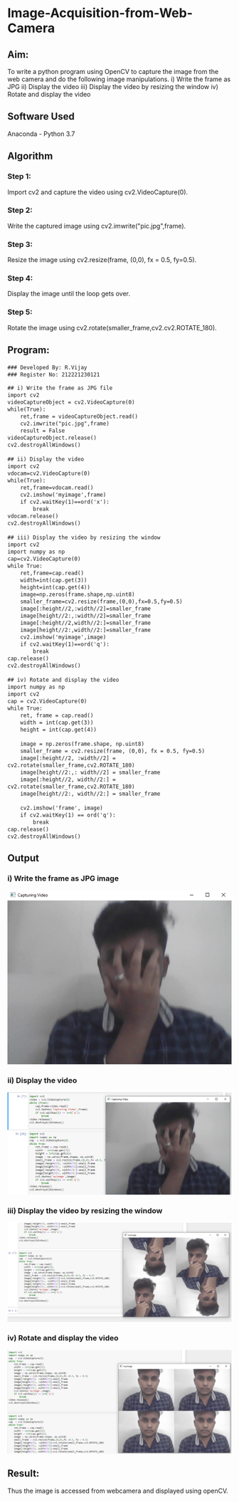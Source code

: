 # Image-Acquisition-from-Web-Camera
## Aim:
 
To write a python program using OpenCV to capture the image from the web camera and do the following image manipulations.
i) Write the frame as JPG 
ii) Display the video 
iii) Display the video by resizing the window
iv) Rotate and display the video

## Software Used
Anaconda - Python 3.7

## Algorithm
### Step 1:
Import cv2 and capture the video using cv2.VideoCapture(0).
### Step 2:
Write the captured image using cv2.imwrite("pic.jpg",frame).

### Step 3:
Resize the image using cv2.resize(frame, (0,0), fx = 0.5, fy=0.5).

### Step 4:
Display the image until the loop gets over.

### Step 5:
Rotate the image using cv2.rotate(smaller_frame,cv2.cv2.ROTATE_180).

## Program:
``` 
### Developed By: R.Vijay
### Register No: 212221230121
```
```
## i) Write the frame as JPG file
import cv2
videoCaptureObject = cv2.VideoCapture(0)
while(True):
    ret,frame = videoCaptureObject.read()
    cv2.imwrite("pic.jpg",frame)
    result = False
videoCaptureObject.release()
cv2.destroyAllWindows()

## ii) Display the video
import cv2
vdocam=cv2.VideoCapture(0)
while(True):
    ret,frame=vdocam.read()
    cv2.imshow('myimage',frame)
    if cv2.waitKey(1)==ord('x'):
        break
vdocam.release()
cv2.destroyAllWindows()

## iii) Display the video by resizing the window
import cv2
import numpy as np
cap=cv2.VideoCapture(0)
while True:
    ret,frame=cap.read()
    width=int(cap.get(3))
    height=int(cap.get(4))
    image=np.zeros(frame.shape,np.uint8)
    smaller_frame=cv2.resize(frame,(0,0),fx=0.5,fy=0.5)
    image[:height//2,:width//2]=smaller_frame
    image[height//2:,:width//2]=smaller_frame
    image[:height//2,width//2:]=smaller_frame
    image[height//2:,width//2:]=smaller_frame
    cv2.imshow('myimage',image)
    if cv2.waitKey(1)==ord('q'):
        break
cap.release()
cv2.destroyAllWindows()

## iv) Rotate and display the video
import numpy as np
import cv2
cap = cv2.VideoCapture(0)
while True:
    ret, frame = cap.read()
    width = int(cap.get(3))
    height = int(cap.get(4))
    
    image = np.zeros(frame.shape, np.uint8)
    smaller_frame = cv2.resize(frame, (0,0), fx = 0.5, fy=0.5)
    image[:height//2, :width//2] = cv2.rotate(smaller_frame,cv2.ROTATE_180)
    image[height//2:,: width//2] = smaller_frame
    image[:height//2, width//2:] = cv2.rotate(smaller_frame,cv2.ROTATE_180)
    image[height//2:, width//2:] = smaller_frame

    cv2.imshow('frame', image)
    if cv2.waitKey(1) == ord('q'):
        break
cap.release()
cv2.destroyAllWindows()
```

## Output

### i) Write the frame as JPG image
![img1](https://github.com/vijay21500269/Image-acquisition-from-web-camera/blob/main/vj%20dip0.png)

### ii) Display the video
![exp21 ](https://github.com/vijay21500269/Image-acquisition-from-web-camera/blob/main/vj%20dip1.png)

### iii) Display the video by resizing the window
![exp22](https://github.com/vijay21500269/Image-acquisition-from-web-camera/blob/main/vj%20dip2.png)

### iv) Rotate and display the video
![exp23](https://github.com/vijay21500269/Image-acquisition-from-web-camera/blob/main/vj%20dip3.png)


## Result:
Thus the image is accessed from webcamera and displayed using openCV.
